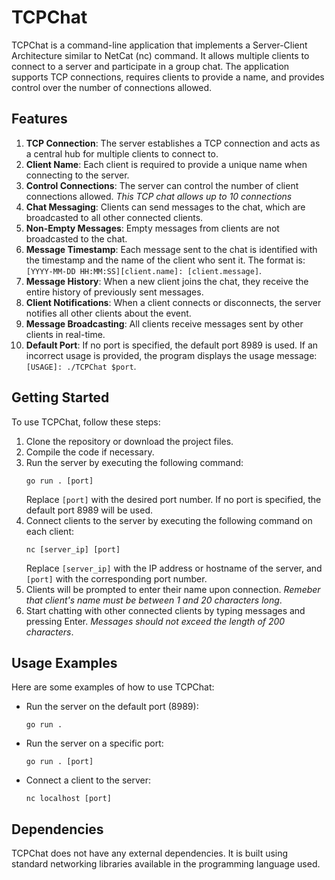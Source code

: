 # TCPChat

TCPChat is a command-line application that implements a Server-Client Architecture similar to NetCat (nc) command. It allows multiple clients to connect to a server and participate in a group chat. The application supports TCP connections, requires clients to provide a name, and provides control over the number of connections allowed.

## Features

1. **TCP Connection**: The server establishes a TCP connection and acts as a central hub for multiple clients to connect to.
2. **Client Name**: Each client is required to provide a unique name when connecting to the server.
3. **Control Connections**: The server can control the number of client connections allowed. _This TCP chat allows up to 10 connections_
4. **Chat Messaging**: Clients can send messages to the chat, which are broadcasted to all other connected clients.
5. **Non-Empty Messages**: Empty messages from clients are not broadcasted to the chat.
6. **Message Timestamp**: Each message sent to the chat is identified with the timestamp and the name of the client who sent it. The format is: `[YYYY-MM-DD HH:MM:SS][client.name]: [client.message]`.
7. **Message History**: When a new client joins the chat, they receive the entire history of previously sent messages.
8. **Client Notifications**: When a client connects or disconnects, the server notifies all other clients about the event.
9. **Message Broadcasting**: All clients receive messages sent by other clients in real-time.
10. **Default Port**: If no port is specified, the default port 8989 is used. If an incorrect usage is provided, the program displays the usage message: `[USAGE]: ./TCPChat $port`.

## Getting Started

To use TCPChat, follow these steps:

1. Clone the repository or download the project files.
2. Compile the code if necessary.
3. Run the server by executing the following command:
   ```
   go run . [port]
   ```
   Replace `[port]` with the desired port number. If no port is specified, the default port 8989 will be used.
4. Connect clients to the server by executing the following command on each client:
   ```
   nc [server_ip] [port]
   ```
   Replace `[server_ip]` with the IP address or hostname of the server, and `[port]` with the corresponding port number.
5. Clients will be prompted to enter their name upon connection. _Remeber that client's name must be between 1 and 20 characters long_.
6. Start chatting with other connected clients by typing messages and pressing Enter. _Messages should not exceed the length of 200 characters_.

## Usage Examples

Here are some examples of how to use TCPChat:

- Run the server on the default port (8989):

  ```
  go run .
  ```

- Run the server on a specific port:

  ```
  go run . [port]
  ```

- Connect a client to the server:
  ```
  nc localhost [port]
  ```

## Dependencies

TCPChat does not have any external dependencies. It is built using standard networking libraries available in the programming language used.

